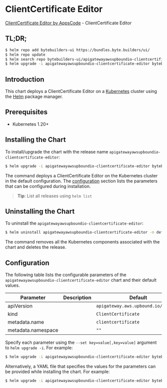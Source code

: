 # ClientCertificate Editor

[ClientCertificate Editor by AppsCode](https://byte.builders) - ClientCertificate Editor

## TL;DR;

```bash
$ helm repo add bytebuilders-ui https://bundles.byte.builders/ui/
$ helm repo update
$ helm search repo bytebuilders-ui/apigatewayawsupboundio-clientcertificate-editor --version=v0.4.18
$ helm upgrade -i apigatewayawsupboundio-clientcertificate-editor bytebuilders-ui/apigatewayawsupboundio-clientcertificate-editor -n default --create-namespace --version=v0.4.18
```

## Introduction

This chart deploys a ClientCertificate Editor on a [Kubernetes](http://kubernetes.io) cluster using the [Helm](https://helm.sh) package manager.

## Prerequisites

- Kubernetes 1.20+

## Installing the Chart

To install/upgrade the chart with the release name `apigatewayawsupboundio-clientcertificate-editor`:

```bash
$ helm upgrade -i apigatewayawsupboundio-clientcertificate-editor bytebuilders-ui/apigatewayawsupboundio-clientcertificate-editor -n default --create-namespace --version=v0.4.18
```

The command deploys a ClientCertificate Editor on the Kubernetes cluster in the default configuration. The [configuration](#configuration) section lists the parameters that can be configured during installation.

> **Tip**: List all releases using `helm list`

## Uninstalling the Chart

To uninstall the `apigatewayawsupboundio-clientcertificate-editor`:

```bash
$ helm uninstall apigatewayawsupboundio-clientcertificate-editor -n default
```

The command removes all the Kubernetes components associated with the chart and deletes the release.

## Configuration

The following table lists the configurable parameters of the `apigatewayawsupboundio-clientcertificate-editor` chart and their default values.

|     Parameter      | Description |                    Default                     |
|--------------------|-------------|------------------------------------------------|
| apiVersion         |             | <code>apigateway.aws.upbound.io/v1beta1</code> |
| kind               |             | <code>ClientCertificate</code>                 |
| metadata.name      |             | <code>clientcertificate</code>                 |
| metadata.namespace |             | <code>""</code>                                |


Specify each parameter using the `--set key=value[,key=value]` argument to `helm upgrade -i`. For example:

```bash
$ helm upgrade -i apigatewayawsupboundio-clientcertificate-editor bytebuilders-ui/apigatewayawsupboundio-clientcertificate-editor -n default --create-namespace --version=v0.4.18 --set apiVersion=apigateway.aws.upbound.io/v1beta1
```

Alternatively, a YAML file that specifies the values for the parameters can be provided while
installing the chart. For example:

```bash
$ helm upgrade -i apigatewayawsupboundio-clientcertificate-editor bytebuilders-ui/apigatewayawsupboundio-clientcertificate-editor -n default --create-namespace --version=v0.4.18 --values values.yaml
```
